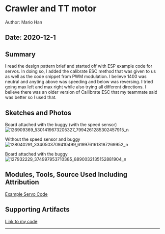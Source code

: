 #  Crawler and TT motor 

Author: Mario Han

Date: 2020-12-1
-----

## Summary

I read the design pattern brief and started off with ESP example code for servos. In doing so, I added the calibrate ESC method that was given to us as well as the code snippet from  PWM modulation. I believe 1400 was neutral and anyting above was speeding and below was reversing. I tried going max left and max right while also trying all different directions. I believe there was an older version of Callibrate ESC that my teammate said was better so I used that. 

## Sketches and Photos

Board attached with the buggy (with the speed sensor)
![126909369_5301419673205327_7994261285302457915_n](https://user-images.githubusercontent.com/45515930/100805327-773a0b80-33fc-11eb-9df6-8434e122a259.png)

Without the speed sensor and buggy
![128040291_3340503709410499_6199761618197269952_n](https://user-images.githubusercontent.com/45515930/100805335-799c6580-33fc-11eb-9789-2c960dcd2930.png)

Board attached with the buggy
![127932229_374997953710385_8890032135152881904_n](https://user-images.githubusercontent.com/45515930/100805338-7acd9280-33fc-11eb-8494-5d1372901c66.png)

## Modules, Tools, Source Used Including Attribution

[Example Servo Code](https://github.com/espressif/esp-idf/tree/master/examples/peripherals/mcpwm/mcpwm_servo_control)

## Supporting Artifacts

[Link to my code](https://github.com/BU-EC444/Han-Mario-1/tree/master/skills/cluster-5/30/code)

-----
